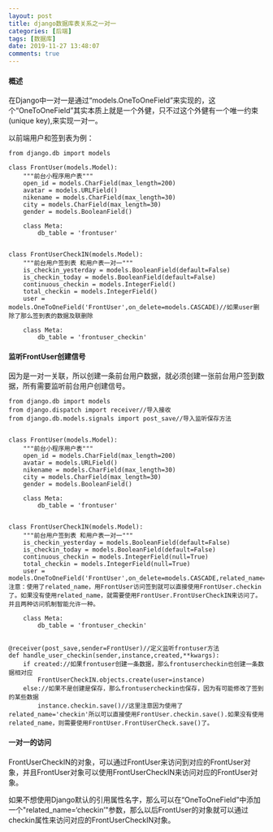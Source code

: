 ```yaml
---
layout: post
title: django数据库表关系之一对一
categories: [后端]
tags: [数据库]
date: 2019-11-27 13:48:07
comments: true
---
```



#### 概述

在Django中一对一是通过“models.OneToOneField”来实现的，这个“OneToOneField”其实本质上就是一个外健，只不过这个外健有一个唯一约束(unique key),来实现一对一。

以前端用户和签到表为例：

```
from django.db import models

class FrontUser(models.Model):
    """前台小程序用户表"""
    open_id = models.CharField(max_length=200)
    avatar = models.URLField()
    nikename = models.CharField(max_length=30)
    city = models.CharField(max_length=30)
    gender = models.BooleanField()

    class Meta:
        db_table = 'frontuser'


class FrontUserCheckIN(models.Model):
    """前台用户签到表 和用户表一对一"""
    is_checkin_yesterday = models.BooleanField(default=False)
    is_checkin_today = models.BooleanField(default=False)
    continuous_checkin = models.IntegerField()
    total_checkin = models.IntegerField()
    user = models.OneToOneField('FrontUser',on_delete=models.CASCADE)//如果user删除了那么签到表的数据及联删除

    class Meta:
        db_table = 'frontuser_checkin'
```

#### 监听FrontUser创建信号

因为是一对一关联，所以创建一条前台用户数据，就必须创建一张前台用户签到数据，所有需要监听前台用户创建信号。


```
from django.db import models
from django.dispatch import receiver//导入接收
from django.db.models.signals import post_save//导入监听保存方法


class FrontUser(models.Model):
    """前台小程序用户表"""
    open_id = models.CharField(max_length=200)
    avatar = models.URLField()
    nikename = models.CharField(max_length=30)
    city = models.CharField(max_length=30)
    gender = models.BooleanField()

    class Meta:
        db_table = 'frontuser'


class FrontUserCheckIN(models.Model):
    """前台用户签到表 和用户表一对一"""
    is_checkin_yesterday = models.BooleanField(default=False)
    is_checkin_today = models.BooleanField(default=False)
    continuous_checkin = models.IntegerField(null=True)
    total_checkin = models.IntegerField(null=True)
    user = models.OneToOneField('FrontUser',on_delete=models.CASCADE,related_name='checkin')//注意：使用了related_name，用FrontUser访问签到就可以直接使用FrontUser.checkin了。如果没有使用related_name，就需要使用FrontUser.FrontUserCheckIN来访问了。并且两种访问机制智能允许一种。

    class Meta:
        db_table = 'frontuser_checkin'


@receiver(post_save,sender=FrontUser)//定义监听frontuser方法
def handle_user_checkin(sender,instance,created,**kwargs):
    if created://如果frontuser创建一条数据，那么frontusercheckin也创建一条数据相对应
        FrontUserCheckIN.objects.create(user=instance)
    else://如果不是创建是保存，那么frontusercheckin也保存，因为有可能修改了签到的某些数据
        instance.checkin.save()//这里注意因为使用了related_name='checkin'所以可以直接使用FrontUser.checkin.save().如果没有使用related_name，则需要使用FrontUser.FrontUserCheck.save()了。

```


#### 一对一的访问

FrontUserCheckIN的对象，可以通过FrontUser来访问到对应的FrontUser对象，并且FrontUser对象可以使用FrontUserCheckIN来访问对应的FrontUser对象。

如果不想使用Django默认的引用属性名字，那么可以在“OneToOneField”中添加一个"related_name=‘checkin’"参数，那么以后FrontUser的对象就可以通过checkin属性来访问对应的FrontUserCheckIN对象。



